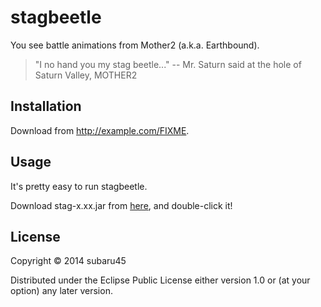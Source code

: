 # stagbeetle

You see battle animations from Mother2 (a.k.a. Earthbound).

> "I no hand you my stag beetle..."
> -- Mr. Saturn said at the hole of Saturn Valley, MOTHER2

## Installation

Download from http://example.com/FIXME.

## Usage

It's pretty easy to run stagbeetle.

Download stag-x.xx.jar from [here](https://github.com/subaru45/stagbeetle),
and double-click it!

## License

Copyright © 2014 subaru45

Distributed under the Eclipse Public License either version 1.0 or (at
your option) any later version.
